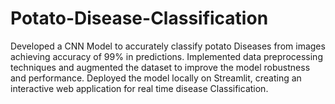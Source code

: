 # Potato-Disease-Classification
Developed a CNN Model to accurately classify potato Diseases from images achieving accuracy of 99% in predictions.
Implemented data preprocessing techniques and augmented the dataset to improve the model
robustness and performance.
Deployed the model locally on Streamlit, creating an interactive web application for real time disease
Classification.
